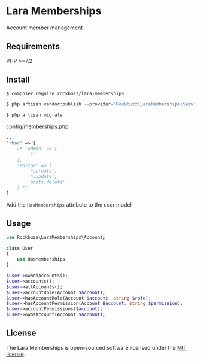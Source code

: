 # Lara Memberships

Account member management

## Requirements

PHP >=7.2

## Install

```bash
$ composer require rockbuzz/lara-memberships
```

```php
$ php artisan vendor:publish --provider="Rockbuzz\LaraMemberships\ServiceProvider"
```

```php
$ php artisan migrate
```

config/memberships.php
```php
...
'rbac' => [
    /* 'admin' => [
        '*'
    ],
    'editor' => [
        '*.create',
        '*.update',
        'posts.delete'
    ] */
]
```

Add the `HasMemberships` attribute to the user model

## Usage

```php
use Rockbuzz\LaraMemberships\Account;

class User
{
    use HasMemberships
}
```

```php
$user->ownedAccounts();
$user->accounts();
$user->allAccounts();
$user->accountRole(Account $account);
$user->hasAccountRole(Account $account, string $role);
$user->hasAccountPermission(Account $account, string $permission);
$user->accountPermissions($account);
$user->ownsAccount(Account $account);
```

## License

The Lara Memberships is open-sourced software licensed under the [MIT license](https://opensource.org/licenses/MIT).